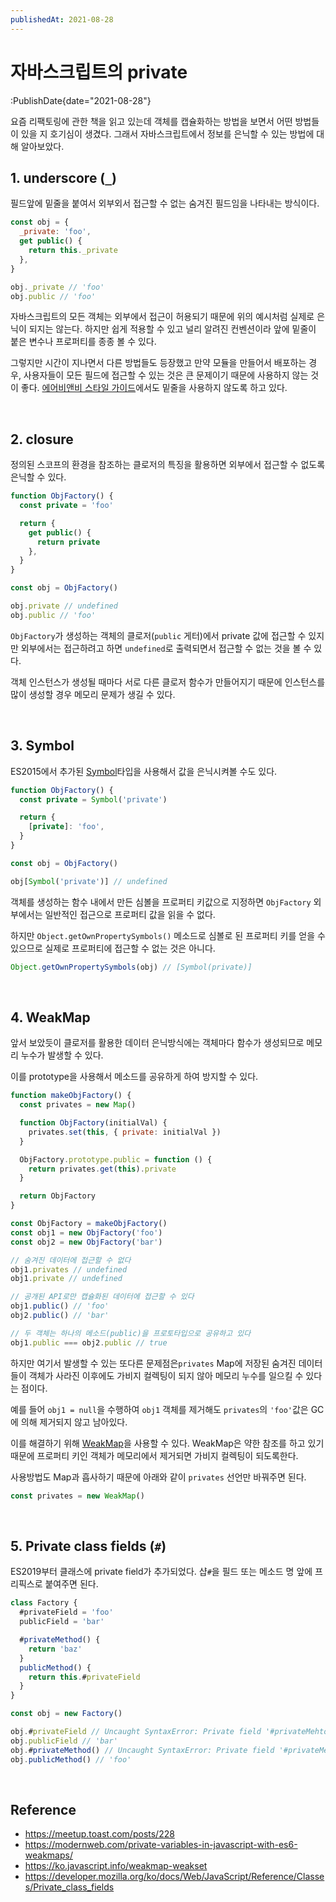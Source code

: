 ```yaml
---
publishedAt: 2021-08-28
---
```


# 자바스크립트의 private

:PublishDate{date="2021-08-28"}

요즘 리팩토링에 관한 책을 읽고 있는데 객체를 캡슐화하는 방법을 보면서 어떤 방법들이 있을 지 호기심이 생겼다. 그래서 자바스크립트에서 정보를 은닉할 수 있는 방법에 대해 알아보았다.

## 1. underscore (`_`)

필드앞에 밑줄을 붙여서 외부외서 접근할 수 없는 숨겨진 필드임을 나타내는 방식이다.

```js
const obj = {
  _private: 'foo',
  get public() {
    return this._private
  },
}

obj._private // 'foo'
obj.public // 'foo'
```

자바스크립트의 모든 객체는 외부에서 접근이 허용되기 때문에 위의 예시처럼 실제로 은닉이 되지는 않는다. 하지만 쉽게 적용할 수 있고 널리 알려진 컨벤션이라 앞에 밑줄이 붙은 변수나 프로퍼티를 종종 볼 수 있다.

그렇지만 시간이 지나면서 다른 방법들도 등장했고 만약 모듈을 만들어서 배포하는 경우, 사용자들이 모든 필드에 접근할 수 있는 것은 큰 문제이기 때문에 사용하지 않는 것이 좋다. [에어비앤비 스타일 가이드](https://airbnb.io/javascript/#naming--leading-underscore)에서도 밑줄을 사용하지 않도록 하고 있다.

<br />

## 2. closure

정의된 스코프의 환경을 참조하는 클로저의 특징을 활용하면 외부에서 접근할 수 없도록 은닉할 수 있다.

```js
function ObjFactory() {
  const private = 'foo'

  return {
    get public() {
      return private
    },
  }
}

const obj = ObjFactory()

obj.private // undefined
obj.public // 'foo'
```

`ObjFactory`가 생성하는 객체의 클로저(`public` 게터)에서 private 값에 접근할 수 있지만 외부에서는 접근하려고 하면 `undefined`로 출력되면서 접근할 수 없는 것을 볼 수 있다.

객체 인스턴스가 생성될 때마다 서로 다른 클로저 함수가 만들어지기 때문에 인스턴스를 많이 생성할 경우 메모리 문제가 생길 수 있다.

<br />

## 3. Symbol

ES2015에서 추가된 [Symbol](https://developer.mozilla.org/ko/docs/Web/JavaScript/Reference/Global_Objects/Symbol)타입을 사용해서 값을 은닉시켜볼 수도 있다.

```js
function ObjFactory() {
  const private = Symbol('private')

  return {
    [private]: 'foo',
  }
}

const obj = ObjFactory()

obj[Symbol('private')] // undefined
```

객체를 생성하는 함수 내에서 만든 심볼을 프로퍼티 키값으로 지정하면 `ObjFactory` 외부에서는 일반적인 접근으로 프로퍼티 값을 읽을 수 없다.

하지만 `Object.getOwnPropertySymbols()` 메소드로 심볼로 된 프로퍼티 키를 얻을 수 있으므로 실제로 프로퍼티에 접근할 수 없는 것은 아니다.

```js
Object.getOwnPropertySymbols(obj) // [Symbol(private)]
```

<br />

## 4. WeakMap

앞서 보았듯이 클로저를 활용한 데이터 은닉방식에는 객체마다 함수가 생성되므로 메모리 누수가 발생할 수 있다.

이를 prototype을 사용해서 메소드를 공유하게 하여 방지할 수 있다.

```js
function makeObjFactory() {
  const privates = new Map()

  function ObjFactory(initialVal) {
    privates.set(this, { private: initialVal })
  }

  ObjFactory.prototype.public = function () {
    return privates.get(this).private
  }

  return ObjFactory
}

const ObjFactory = makeObjFactory()
const obj1 = new ObjFactory('foo')
const obj2 = new ObjFactory('bar')

// 숨겨진 데이터에 접근할 수 없다
obj1.privates // undefined
obj1.private // undefined

// 공개된 API로만 캡슐화된 데이터에 접근할 수 있다
obj1.public() // 'foo'
obj2.public() // 'bar'

// 두 객체는 하나의 메소드(public)을 프로토타입으로 공유하고 있다
obj1.public === obj2.public // true
```

하지만 여기서 발생할 수 있는 또다른 문제점은`privates` Map에 저장된 숨겨진 데이터들이 객체가 사라진 이후에도 가비지 컬렉팅이 되지 않아 메모리 누수를 일으킬 수 있다는 점이다.

예를 들어 `obj1 = null`을 수행하여 `obj1` 객체를 제거해도 `privates`의 `'foo'`값은 GC에 의해 제거되지 않고 남아있다.

이를 해결하기 위해 [WeakMap](https://developer.mozilla.org/ko/docs/Web/JavaScript/Reference/Global_Objects/WeakMap)을 사용할 수 있다. WeakMap은 약한 참조를 하고 있기 때문에 프로퍼티 키인 객체가 메모리에서 제거되면 가비지 컬렉팅이 되도록한다.

사용방법도 Map과 흡사하기 때문에 아래와 같이 `privates` 선언만 바꿔주면 된다.

```js
const privates = new WeakMap()
```

<br />

## 5. Private class fields (`#`)

ES2019부터 클래스에 private field가 추가되었다.
샵`#`을 필드 또는 메소드 명 앞에 프리픽스로 붙여주면 된다.

```js
class Factory {
  #privateField = 'foo'
  publicField = 'bar'

  #privateMethod() {
    return 'baz'
  }
  publicMethod() {
    return this.#privateField
  }
}

const obj = new Factory()

obj.#privateField // Uncaught SyntaxError: Private field '#privateMehtod' must be declared in an enclosing class
obj.publicField // 'bar'
obj.#privateMethod() // Uncaught SyntaxError: Private field '#privateMehtod' must be declared in an enclosing class
obj.publicMethod() // 'foo'
```

<br />

## Reference

- https://meetup.toast.com/posts/228
- https://modernweb.com/private-variables-in-javascript-with-es6-weakmaps/
- https://ko.javascript.info/weakmap-weakset
- https://developer.mozilla.org/ko/docs/Web/JavaScript/Reference/Classes/Private_class_fields
